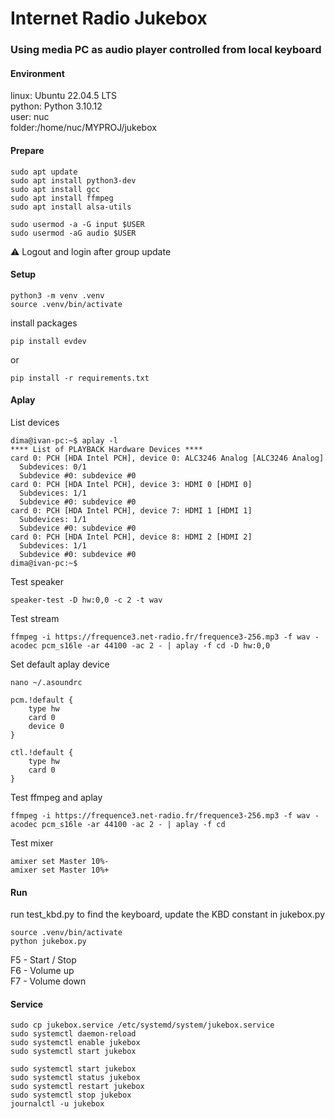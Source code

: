 # Internet Radio Jukebox
### Using media PC as audio player controlled from local keyboard


#### Environment
linux: Ubuntu 22.04.5 LTS  
python: Python 3.10.12  
user: nuc  
folder:/home/nuc/MYPROJ/jukebox
  
    
	

#### Prepare
```
sudo apt update
sudo apt install python3-dev
sudo apt install gcc
sudo apt install ffmpeg
sudo apt install alsa-utils
```

```
sudo usermod -a -G input $USER
sudo usermod -aG audio $USER
```
:warning: Logout and login after group update



#### Setup

```
python3 -m venv .venv
source .venv/bin/activate
```
  
install packages
```
pip install evdev
```
or
```
pip install -r requirements.txt
```
#### Aplay

List devices
```
dima@ivan-pc:~$ aplay -l
**** List of PLAYBACK Hardware Devices ****
card 0: PCH [HDA Intel PCH], device 0: ALC3246 Analog [ALC3246 Analog]
  Subdevices: 0/1
  Subdevice #0: subdevice #0
card 0: PCH [HDA Intel PCH], device 3: HDMI 0 [HDMI 0]
  Subdevices: 1/1
  Subdevice #0: subdevice #0
card 0: PCH [HDA Intel PCH], device 7: HDMI 1 [HDMI 1]
  Subdevices: 1/1
  Subdevice #0: subdevice #0
card 0: PCH [HDA Intel PCH], device 8: HDMI 2 [HDMI 2]
  Subdevices: 1/1
  Subdevice #0: subdevice #0
dima@ivan-pc:~$
```

Test speaker
```
speaker-test -D hw:0,0 -c 2 -t wav
```

Test stream
```
ffmpeg -i https://frequence3.net-radio.fr/frequence3-256.mp3 -f wav -acodec pcm_s16le -ar 44100 -ac 2 - | aplay -f cd -D hw:0,0
```

Set default aplay device 

```
nano ~/.asoundrc
```
```
pcm.!default {
    type hw
    card 0
    device 0
}

ctl.!default {
    type hw
    card 0
}

```

Test ffmpeg and aplay
```
ffmpeg -i https://frequence3.net-radio.fr/frequence3-256.mp3 -f wav -acodec pcm_s16le -ar 44100 -ac 2 - | aplay -f cd
```


Test mixer
```
amixer set Master 10%-
amixer set Master 10%+
```


#### Run

run test_kbd.py to find the keyboard, update the KBD constant in jukebox.py 

```
source .venv/bin/activate
python jukebox.py
```

F5 - Start / Stop  
F6 - Volume up  
F7 - Volume down  


#### Service

```
sudo cp jukebox.service /etc/systemd/system/jukebox.service
sudo systemctl daemon-reload 
sudo systemctl enable jukebox 
sudo systemctl start jukebox 
```


```
sudo systemctl start jukebox 
sudo systemctl status jukebox 
sudo systemctl restart jukebox
sudo systemctl stop jukebox
journalctl -u jukebox
```



